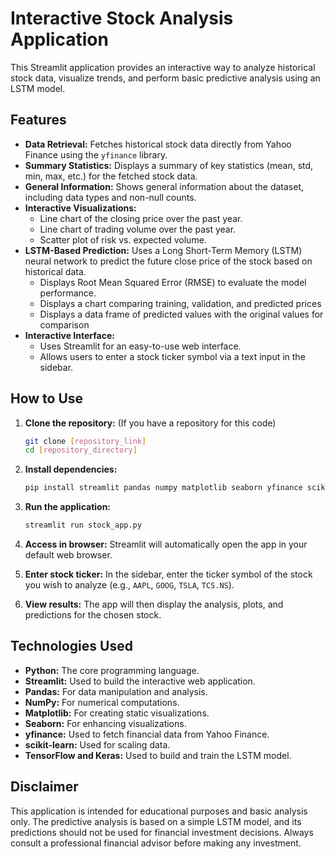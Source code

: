 # Interactive Stock Analysis Application

This Streamlit application provides an interactive way to analyze historical stock data, visualize trends, and perform basic predictive analysis using an LSTM model.

## Features

*   **Data Retrieval:** Fetches historical stock data directly from Yahoo Finance using the `yfinance` library.
*   **Summary Statistics:** Displays a summary of key statistics (mean, std, min, max, etc.) for the fetched stock data.
*   **General Information:** Shows general information about the dataset, including data types and non-null counts.
*   **Interactive Visualizations:**
    *   Line chart of the closing price over the past year.
    *   Line chart of trading volume over the past year.
    *   Scatter plot of risk vs. expected volume.
*   **LSTM-Based Prediction:** Uses a Long Short-Term Memory (LSTM) neural network to predict the future close price of the stock based on historical data.
    *   Displays Root Mean Squared Error (RMSE) to evaluate the model performance.
    *   Displays a chart comparing training, validation, and predicted prices
    *   Displays a data frame of predicted values with the original values for comparison
*   **Interactive Interface:**
    *   Uses Streamlit for an easy-to-use web interface.
    *   Allows users to enter a stock ticker symbol via a text input in the sidebar.

## How to Use

1.  **Clone the repository:** (If you have a repository for this code)

    ```bash
    git clone [repository_link]
    cd [repository_directory]
    ```

2.  **Install dependencies:**

    ```bash
    pip install streamlit pandas numpy matplotlib seaborn yfinance scikit-learn tensorflow keras
    ```

3.  **Run the application:**

    ```bash
    streamlit run stock_app.py
    ```

4.  **Access in browser:** Streamlit will automatically open the app in your default web browser.

5.  **Enter stock ticker:** In the sidebar, enter the ticker symbol of the stock you wish to analyze (e.g., `AAPL`, `GOOG`, `TSLA`, `TCS.NS`).

6.  **View results:** The app will then display the analysis, plots, and predictions for the chosen stock.

## Technologies Used

*   **Python:** The core programming language.
*   **Streamlit:** Used to build the interactive web application.
*   **Pandas:** For data manipulation and analysis.
*   **NumPy:** For numerical computations.
*   **Matplotlib:** For creating static visualizations.
*   **Seaborn:** For enhancing visualizations.
*   **yfinance:** Used to fetch financial data from Yahoo Finance.
*   **scikit-learn:** Used for scaling data.
*   **TensorFlow and Keras:** Used to build and train the LSTM model.

## Disclaimer

This application is intended for educational purposes and basic analysis only. The predictive analysis is based on a simple LSTM model, and its predictions should not be used for financial investment decisions. Always consult a professional financial advisor before making any investment.
